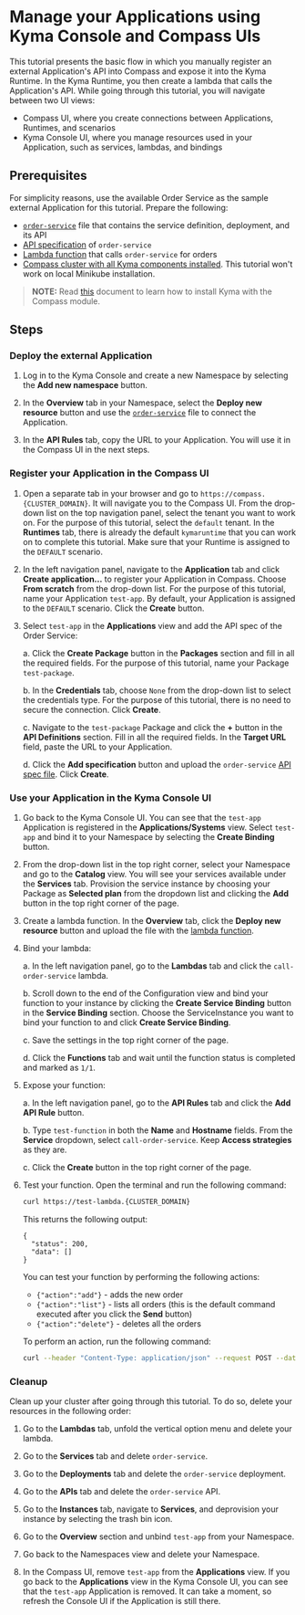 # Manage your Applications using Kyma Console and Compass UIs

This tutorial presents the basic flow in which you manually register an external Application's API into Compass and expose it into the Kyma Runtime. In the Kyma Runtime, you then create a lambda that calls the Application's API. While going through this tutorial, you will navigate between two UI views:

- Compass UI, where you create connections between Applications, Runtimes, and scenarios
- Kyma Console UI, where you manage resources used in your Application, such as services, lambdas, and bindings

## Prerequisites

For simplicity reasons, use the available Order Service as the sample external Application for this tutorial. Prepare the following:

- [`order-service`](./assets/order-service.yaml) file that contains the service definition, deployment, and its API
- [API specification](./assets/order-service-api-spec.yaml) of `order-service`
- [Lambda function](./assets/lambda.yaml) that calls `order-service` for orders
- [Compass cluster with all Kyma components installed](./04-01-installation.md#single-cluster-with-compass-and-runtime-agent). This tutorial won't work on local Minikube installation.

>**NOTE:** Read [this](./04-01-installation.md) document to learn how to install Kyma with the Compass module.

## Steps

### Deploy the external Application

1. Log in to the Kyma Console and create a new Namespace by selecting the **Add new namespace** button.

2. In the **Overview** tab in your Namespace, select the **Deploy new resource** button and use the [`order-service`](./assets/order-service.yaml) file to connect the Application.

3. In the **API Rules** tab, copy the URL to your Application. You will use it in the Compass UI in the next steps.

### Register your Application in the Compass UI

1. Open a separate tab in your browser and go to `https://compass.{CLUSTER_DOMAIN}`. It will navigate you to the Compass UI. From the drop-down list on the top navigation panel, select the tenant you want to work on. For the purpose of this tutorial, select the `default` tenant. In the **Runtimes** tab, there is already the default `kymaruntime` that you can work on to complete this tutorial. Make sure that your Runtime is assigned to the `DEFAULT` scenario.

2. In the left navigation panel, navigate to the **Application** tab and click **Create application...** to register your Application in Compass. Choose **From scratch** from the drop-down list. For the purpose of this tutorial, name your Application `test-app`. By default, your Application is assigned to the `DEFAULT` scenario. Click the **Create** button.

3. Select `test-app` in the **Applications** view and add the API spec of the Order Service:

    a. Click the **Create Package** button in the **Packages** section and fill in all the required fields. For the purpose of this tutorial, name your Package `test-package`.

    b. In the **Credentials** tab, choose `None` from the drop-down list to select the credentials type. For the purpose of this tutorial, there is no need to secure the connection. Click **Create**.

    c. Navigate to the `test-package` Package and click the **+** button in the **API Definitions** section. Fill in all the required fields. In the **Target URL** field, paste the URL to your Application.

    d. Click the **Add specification** button and upload the `order-service` [API spec file](./assets/order-service-api-spec.yaml). Click **Create**.


### Use your Application in the Kyma Console UI

1. Go back to the Kyma Console UI. You can see that the `test-app` Application is registered in the **Applications/Systems** view. Select `test-app` and bind it to your Namespace by selecting the **Create Binding** button.

2. From the drop-down list in the top right corner, select your Namespace and go to the **Catalog** view. You will see your services available under the **Services** tab. Provision the service instance by choosing your Package as **Selected plan** from the dropdown list and clicking the **Add** button in the top right corner of the page.

3. Create a lambda function. In the **Overview** tab, click the **Deploy new resource** button and upload the file with the [lambda function](./assets/lambda.yaml).

4. Bind your lambda:

    a. In the left navigation panel, go to the **Lambdas** tab and click the `call-order-service` lambda.

    b. Scroll down to the end of the Configuration view and bind your function to your instance by clicking the **Create Service Binding** button in the **Service Binding** section. Choose the ServiceInstance you want to bind your function to and click **Create Service Binding**.

    c. Save the settings in the top right corner of the page.

    d. Click the **Functions** tab and wait until the function status is completed and marked as `1/1`.

5. Expose your function: 

    a. In the left navigation panel, go to the **API Rules** tab and click the **Add API Rule** button.

    b. Type `test-function` in both the **Name** and **Hostname** fields. From the **Service** dropdown, select `call-order-service`. Keep **Access strategies** as they are.

    c. Click the **Create** button in the top right corner of the page.

6. Test your function. Open the terminal and run the following command:
    ```bash
    curl https://test-lambda.{CLUSTER_DOMAIN}
    ```

    This returns the following output:

    ```
    {
      "status": 200,
      "data": []
    }
    ```

    You can test your function by performing the following actions:

    - `{"action":"add"}` - adds the new order
    - `{"action":"list"}` - lists all orders (this is the default command executed after you click the **Send** button)
    - `{"action":"delete"}` - deletes all the orders

    To perform an action, run the following command:

    ```bash
    curl --header "Content-Type: application/json" --request POST --data '{SELECTED_ACTION}' https://test-function.{CLUSTER_DOMAIN}
    ```

### Cleanup

Clean up your cluster after going through this tutorial. To do so, delete your resources in the following order:

1. Go to the **Lambdas** tab, unfold the vertical option menu and delete your lambda.

2. Go to the **Services** tab and delete `order-service`.

3. Go to the **Deployments** tab and delete the `order-service` deployment.

4. Go to the **APIs** tab and delete the `order-service` API.

5. Go to the **Instances** tab, navigate to **Services**, and deprovision your instance by selecting the trash bin icon.

6. Go to the **Overview** section and unbind `test-app` from your Namespace.

7. Go back to the Namespaces view and delete your Namespace.

8. In the Compass UI, remove `test-app` from the **Applications** view. If you go back to the **Applications** view in the Kyma Console UI, you can see that the `test-app` Application is removed. It can take a moment, so refresh the Console UI if the Application is still there.
